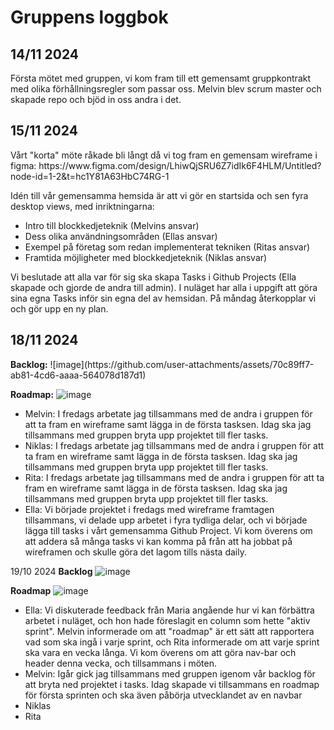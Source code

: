 <h1>Gruppens loggbok</h1>
<h2>14/11 2024</h2>
Första mötet med gruppen, vi kom fram till ett gemensamt gruppkontrakt med olika förhållningsregler som passar oss.
Melvin blev scrum master och skapade repo och bjöd in oss andra i det.

<h2>15/11 2024</h2>
Vårt "korta" möte råkade bli långt då vi tog fram en gemensam wireframe i figma:
https://www.figma.com/design/LhiwQjSRU6Z7idIk6F4HLM/Untitled?node-id=1-2&t=hc1Y81A63HbC74RG-1

Idén till vår gemensamma hemsida är att vi gör en startsida och sen fyra desktop views, med inriktningarna:
- Intro till blockkedjeteknik (Melvins ansvar)
- Dess olika användningsområden (Ellas ansvar)
- Exempel på företag som redan implementerat tekniken (Ritas ansvar)
- Framtida möjligheter med blockkedjeteknik (Niklas ansvar)

Vi beslutade att alla var för sig ska skapa Tasks i Github Projects (Ella skapade och gjorde de andra till admin).
I nuläget har alla i uppgift att göra sina egna Tasks inför sin egna del av hemsidan.
På  måndag återkopplar vi och gör upp en ny plan.

<h2>18/11 2024</h2>
<strong>Backlog:</strong>
![image](https://github.com/user-attachments/assets/70c89ff7-ab81-4cd6-aaaa-564078d187d1)

<strong>Roadmap:</strong>
![image](https://github.com/user-attachments/assets/7c7a86de-c098-4421-ac1a-3b861a411d96)

<ul>
  <li>Melvin: I fredags arbetate jag tillsammans med de andra i gruppen för att ta fram en wireframe samt lägga in de första tasksen. Idag ska jag tillsammans med gruppen bryta upp projektet till fler tasks.</li>
  <li>Niklas: I fredags arbetate jag tillsammans med de andra i gruppen för att ta fram en wireframe samt lägga in de första tasksen. Idag ska jag tillsammans med gruppen bryta upp projektet till fler tasks.</li>
  <li>Rita: I fredags arbetate jag tillsammans med de andra i gruppen för att ta fram en wireframe samt lägga in de första tasksen. Idag ska jag tillsammans med gruppen bryta upp projektet till fler tasks.</li>
  <li>Ella: Vi började projektet i fredags med wireframe framtagen tillsammans, vi delade upp arbetet i fyra tydliga delar, och vi började lägga till tasks i vårt gemensamma Github Project. Vi kom överens om att addera så många tasks vi kan komma på från att ha jobbat på wireframen och skulle göra det lagom tills nästa daily. </li>
</ul>

19/10 2024
<strong>Backlog</strong>
![image](https://github.com/user-attachments/assets/9217a032-e4fc-4c9b-9330-ae57e9e6b4d1)


<strong>Roadmap</strong>
![image](https://github.com/user-attachments/assets/3b98fbfe-b5f7-4b67-af05-ade3852b56ed)


<ul>
  <li>Ella: Vi diskuterade feedback från Maria angående hur vi kan förbättra arbetet i nuläget, och hon hade föreslagit en column som hette "aktiv sprint". Melvin informerade om att "roadmap" är ett sätt att rapportera vad som ska ingå i varje sprint, och Rita informerade om att varje sprint ska vara en vecka långa. Vi kom överens om att göra nav-bar och header denna vecka, och tillsammans i möten.</li>
  <li>Melvin: Igår gick jag tillsammans med gruppen igenom vår backlog för att bryta ned projektet i tasks. Idag skapade vi tillsammans en roadmap för första sprinten och ska även påbörja utvecklandet av en navbar</li>
  <li>Niklas</li>
  <li>Rita</li>
</ul>

